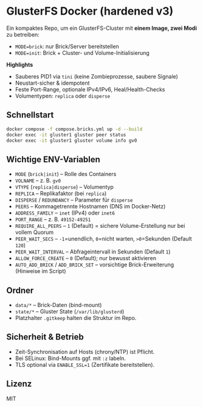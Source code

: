 # GlusterFS Docker (hardened v3)

Ein kompaktes Repo, um ein GlusterFS-Cluster mit **einem Image, zwei Modi** zu betreiben:
- `MODE=brick`: nur Brick/Server bereitstellen
- `MODE=init`: Brick + Cluster- und Volume-Initialisierung

**Highlights**
- Sauberes PID1 via `tini` (keine Zombieprozesse, saubere Signale)
- Neustart-sicher & idempotent
- Feste Port-Range, optionale IPv4/IPv6, Heal/Health-Checks
- Volumentypen: `replica` oder `disperse`

## Schnellstart
```bash
docker compose -f compose.bricks.yml up -d --build
docker exec -it gluster1 gluster peer status
docker exec -it gluster1 gluster volume info gv0
```

## Wichtige ENV-Variablen
- `MODE` (`brick|init`) – Rolle des Containers
- `VOLNAME` – z. B. `gv0`
- `VTYPE` (`replica|disperse`) – Volumentyp
- `REPLICA` – Replikafaktor (bei `replica`)
- `DISPERSE` / `REDUNDANCY` – Parameter für `disperse`
- `PEERS` – Kommagetrennte Hostnamen (DNS im Docker-Netz)
- `ADDRESS_FAMILY` – `inet` (IPv4) oder `inet6`
- `PORT_RANGE` – z. B. `49152-49251`
- `REQUIRE_ALL_PEERS` – `1` (Default) = sichere Volume-Erstellung nur bei vollem Quorum
- `PEER_WAIT_SECS` – `-1`=unendlich, `0`=nicht warten, `>0`=Sekunden (Default `120`)
- `PEER_WAIT_INTERVAL` – Abfrageintervall in Sekunden (Default `1`)
- `ALLOW_FORCE_CREATE` – `0` (Default); nur bewusst aktivieren
- `AUTO_ADD_BRICK` / `ADD_BRICK_SET` – vorsichtige Brick-Erweiterung (Hinweise im Script)

## Ordner
- `data/*` – Brick-Daten (bind-mount)
- `state/*` – Gluster State (`/var/lib/glusterd`)
- Platzhalter `.gitkeep` halten die Struktur im Repo.

## Sicherheit & Betrieb
- Zeit-Synchronisation auf Hosts (chrony/NTP) ist Pflicht.
- Bei SELinux: Bind-Mounts ggf. mit `:z` labeln.
- TLS optional via `ENABLE_SSL=1` (Zertifikate bereitstellen).

## Lizenz
MIT
